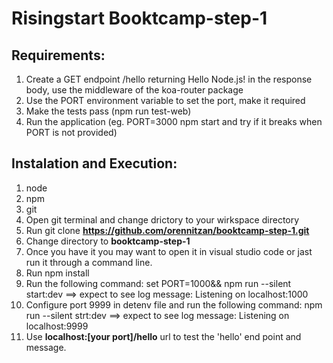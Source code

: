 # Risingstart Booktcamp-step-1

## Requirements:
1. Create a GET endpoint /hello returning Hello Node.js! in the response body, use the middleware of the koa-router package
2. Use the PORT environment variable to set the port, make it required
3. Make the tests pass (npm run test-web)
4. Run the application (eg. PORT=3000 npm start and try if it breaks when PORT is not provided)

## Instalation and Execution:
1. node
2. npm
3. git
4. Open git terminal and change drictory to your wirkspace directory
5. Run git clone **https://github.com/orennitzan/booktcamp-step-1.git**
6. Change directory to **booktcamp-step-1**
7. Once you have it you may want to open it in visual studio code or jast run it through a command line.
8. Run npm install
9. Run the following command: set PORT=1000&&  npm run --silent start:dev ==> expect to see log message: Listening on localhost:1000
10. Configure port 9999 in detenv file and run the following command: npm run --silent strt:dev ==> expect to see log message: Listening on localhost:9999
11. Use **localhost:[your port]/hello** url to test the 'hello' end point and message. 
